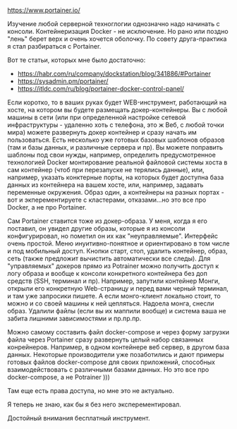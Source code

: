 https://www.portainer.io/

Изучение любой серверной техноглогии однозначно надо начинать с консоли. 
Контейнеризация Docker - не исключение. Но рано или поздно "лень" берет верх и очень хочется оболочку. По совету друга-практика я стал разбираться с Portainer.

Вот те статьи, которых мне было достаточно:

* https://habr.com/ru/company/dockstation/blog/341886/#Portainer
* https://sysadmin.pm/portainer/
* https://itldc.com/ru/blog/portainer-docker-control-panel/
 
Если коротко, то в ваших руках будет WEB-инструмент, работающий на хосте, на котором вы будете размещать докер-контейнеры. Вы с любой машины в сети (или при определенной настройке сетевой инфраструктуры - удаленно хоть с телефона, это ж Веб, с любой точки мира) можете развернуть докер контейнер и сразу начать им пользоваться. Есть несколько уже готовых базовых шаблонов образов (там и базы данных, и различные сервера и пр). Вы можете поправить шаблоны под свои нужды, например, определить предусмотренное технологией Docker монтирование реальной файловой системы хоста в сам контейнер (чтоб при перезапуске не терялись данные), или, например, указать конктерные порты, на которых будет доступна база данных из контейнера на вашем хосте, или, например, задавать переменные окружения. Образ один, а контейнеры на разных портах - вот и экперементируете с кластерами, отказами...но это все про Docker, а не про Portainer.

Сам Portainer ставится тоже из докер-образа. У меня, когда я его поставил, он увидел другие образы, которые я из консоли конфигурировал, но пометил он их как "неуправляемые".
Интерфейс очень простой. Меню инуитивно-понятное и ориентировано в том числе и под мобильный доступ. Кнопки старт, стоп, удалить контейнер, образ, сеть (также предложит вычистить автоматически все следы). Для "управляемых" докеров прямо из Potrainer можно получить доступ к логу образа и вообще к консоли конкретного контейнера без доп средств (SSH, терминал и пр). Например, запутили контейнер Монги, открыли его конкретную Web-страницу и перед вами черный терминал, и там уже запросики пишете. А если монго-клиент локально стоит, то можно и со своей машины к ней цепляться. Надоела монга, снесли образ. Удалили файлы (если вы их маппили вообще) и система ваша не забита лишними зависимостями и пр.пр.пр.

Можно самому составить файл docker-compose и через форму загрузки файла через Portainer сразу развернуть целый набор связанных конрейнеров. Например, в одном контейнере веб сервер, в другом база данных. Некоторые производители уже позаботились и дают примеры готовых файлов docker-compose для своих приложений, способных взаимодействовать с различными базами данных. Но это все про docker-compose, а не Potrainer )))

Там еще есть права доступа, но мне это не актуально. 

Я теперь не знаю, как бы я без него эксперементировал.

Достойный внимания бесплатный инструмент.